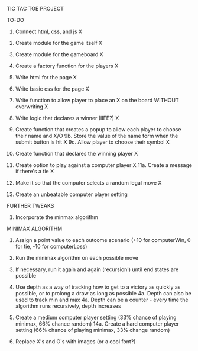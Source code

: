 TIC TAC TOE PROJECT

TO-DO
1. Connect html, css, and js X 
2. Create module for the game itself X
3. Create module for the gameboard X
4. Create a factory function for the players X 
5. Write html for the page X
6. Write basic css for the page X
7. Write function to allow player to place an X on the board WITHOUT overwriting X
8. Write logic that declares a winner (IIFE?) X
9. Create function that creates a popup to allow each player to choose their name and X/O
9b. Store the value of the name form when the submit button is hit X
9c. Allow player to choose their symbol X
10. Create function that declares the winning player X
11. Create option to play against a computer player X 
11a. Create a message if there's a tie X 
12. Make it so that the computer selects a random legal move X

13. Create an unbeatable computer player setting

FURTHER TWEAKS
1. Incorporate the minmax algorithm

MINIMAX ALGORITHM
1. Assign a point value to each outcome scenario (+10 for computerWin, 0 for tie, -10 for computerLoss)
2. Run the minimax algorithm on each possible move
3. If necessary, run it again and again (recursion!) until end states are possible
4. Use depth as a way of tracking how to get to a victory as quickly as possible, or to prolong a draw as long as possible
4a. Depth can also be used to track min and max
4a. Depth can be a counter - every time the algorithm runs recursively, depth increases


14. Create a medium computer player setting (33% chance of playing minimax, 66% chance random)
14a. Create a hard computer player setting (66% chance of playing minimax, 33% change random)
15. Replace X's and O's with images (or a cool font?)